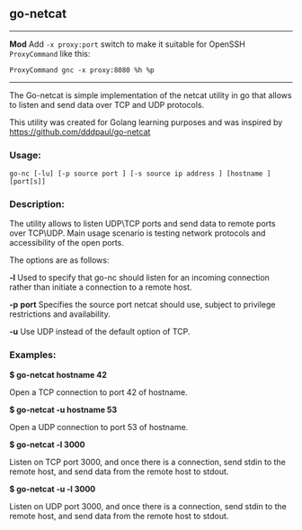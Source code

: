 ## go-netcat

---
**Mod**
Add `-x proxy:port` switch to make it suitable for OpenSSH `ProxyCommand` like this:
```
ProxyCommand gnc -x proxy:8080 %h %p
```
---


The Go-netcat is simple implementation of the netcat utility in go that allows to listen and send data over TCP and UDP protocols.

This utility was created for Golang learning purposes and was inspired by https://github.com/dddpaul/go-netcat

### Usage:

```
go-nc [-lu] [-p source port ] [-s source ip address ] [hostname ] [port[s]]
```

### Description:

The utility allows to listen UDP\TCP ports and send data to remote ports over TCP\UDP. Main usage scenario is testing network protocols and accessibility of the open ports.

The options are as follows:

**-l**
	Used to specify that go-nc should listen for an incoming connection rather than initiate a connection to a remote host.

**-p** __port__
	Specifies the source port netcat should use, subject to privilege restrictions and availability.

**-u**
	Use UDP instead of the default option of TCP.

### Examples:

**$ go-netcat hostname 42**

Open a TCP connection to port 42 of hostname.

**$ go-netcat -u hostname 53**

Open a UDP connection to port 53 of hostname.

**$ go-netcat -l 3000**

Listen on TCP port 3000, and once there is a connection, send stdin to the remote host, and send data from the remote host to stdout.

**$ go-netcat -u -l 3000**

Listen on UDP port 3000, and once there is a connection, send stdin to the remote host, and send data from the remote host to stdout.
